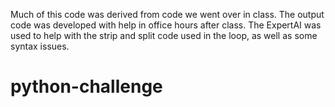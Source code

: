 Much of this code was derived from code we went over in class. The output code was developed with help in office hours after class. The ExpertAI was used to help with the strip and split code used in the loop, as well as some syntax issues.
# python-challenge
